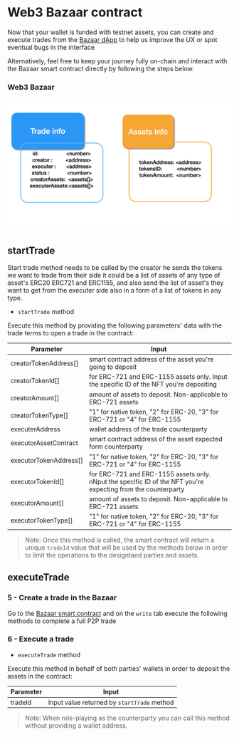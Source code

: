 # Web3 Bazaar contract


Now that your wallet is funded with testnet assets, you can create and execute trades from the [Bazaar dApp](https://web3bazaar.org) to help us improve the UX or spot eventual bugs in the interface <br>

Alternatively, feel free to keep your journey fully on-chain and interact with the Bazaar smart contract directly by following the steps below.

### Web3 Bazaar 


![this screenshot](/assets/trades-image.png)

## startTrade

Start trade method needs to be called by the creator he sends the tokens we want to trade from their side it could be a list of assets of any type of asset's ERC20 ERC721 and ERC1155, and also send the list of asset's they want to get from the executer side also in a form of a list of tokens in any type. 

- `startTrade` method

Execute this method by providing the following parameters' data with the trade terms to open a trade in the contract:

| Parameter    | Input  |
| ---          | ---        |
| creatorTokenAddress[]  | smart contract address of the asset you're going to deposit|
| creatorTokenId[]     | for ERC-721 and ERC-1155 assets only. Input the specific ID of the NFT you're depositing |
| creatorAmount[]      | amount of assets to deposit. Non-applicable to ERC-721 assets |
| creatorTokenType[]   | "1" for native token, "2" for ERC-20, "3" for ERC-721 or "4" for ERC-1155 |
| executerAddress      | wallet address of the trade counterparty|
| executorAssetContract    | smart contract address of the asset expected form counterparty|
| executorTokenAddress[]    | "1" for native token, "2" for ERC-20, "3" for ERC-721 or "4" for ERC-1155|
| executorTokenId[]    | for ERC-721 and ERC-1155 assets only. nNput the specific ID of the NFT you're expecting from the counterparty|
| executorAmount[]      | amount of assets to deposit. Non-applicable to ERC-721 assets|
| executorTokenType[]      | "1" for native token, "2" for ERC-20, "3" for ERC-721 or "4" for ERC-1155|

>Note: Once this method is called, the smart contract will return a unique `tradeId` value that will be used by the methods below in order to limit the operations to the designtaed parties and assets.

## executeTrade




### 5 - Create a trade in the Bazaar

Go to the [Bazaar smart contract](https://mumbai.polygonscan.com/address/0x3ca48686212af897019a8e89140e64e8f2cc2f30) and on the `write` tab execute the following methods to complete a full P2P trade






### 6 - Execute a trade 

- `executeTrade` method

Execute this method in behalf of both parties' wallets in order to deposit the assets in the contract:

| Parameter     | Input |
| ---      | ---       |
| tradeId  | Input value returned by `startTrade` method|

>Note: When role-playing as the counterparty you can call this method without providing a wallet address. 



